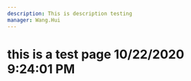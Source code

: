 ```yaml
---
description: This is description testing
manager: Wang.Hui
---
```

# this is a test page 10/22/2020 9:24:01 PM